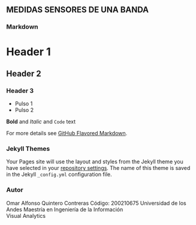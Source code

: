 ## MEDIDAS SENSORES DE UNA BANDA




### Markdown



# Header 1
## Header 2
### Header 3

- Pulso 1
- Pulso 2



**Bold** and _Italic_ and `Code` text

For more details see [GitHub Flavored Markdown](https://guides.github.com/features/mastering-markdown/).

### Jekyll Themes

Your Pages site will use the layout and styles from the Jekyll theme you have selected in your [repository settings](https://github.com/oaquintero10/ACTIVIDADES_PERSONALES/settings). The name of this theme is saved in the Jekyll `_config.yml` configuration file.

### Autor

Omar Alfonso Quintero Contreras
Código: 200210675
Universidad de los Andes
Maestría en Ingeniería de la Información<br> Visual Analytics
